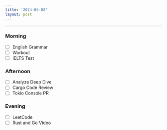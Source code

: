 ```yaml
---
title: '2024-06-02'
layout: post
---
```


---

### Morning

- [ ] English Grammar
- [ ] Workout
- [ ] IELTS Test

### Afternoon

- [ ] Analyze Deep Dive
- [ ] Cargo Code Review
- [ ] Tokio Console PR

### Evening

- [ ] LeetCode
- [ ] Rust and Go Video
